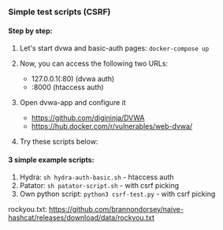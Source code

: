 ### Simple test scripts (CSRF)
#### Step by step:
1. Let's start dvwa and basic-auth pages: `docker-compose up`

2. Now, you can access the following two URLs:
   - 127.0.0.1(:80) (dvwa auth)
   - :8000 (htaccess auth)
   
3. Open dvwa-app and configure it 
   - https://github.com/digininja/DVWA
   - https://hub.docker.com/r/vulnerables/web-dvwa/

4. Try these scripts below:

#### 3 simple example scripts:

1. Hydra: `sh hydra-auth-basic.sh` - htaccess auth
2. Patator: `sh patator-script.sh` - with csrf picking
3. Own python script: `python3 csrf-test.py` - with csrf picking

rockyou.txt:
https://github.com/brannondorsey/naive-hashcat/releases/download/data/rockyou.txt